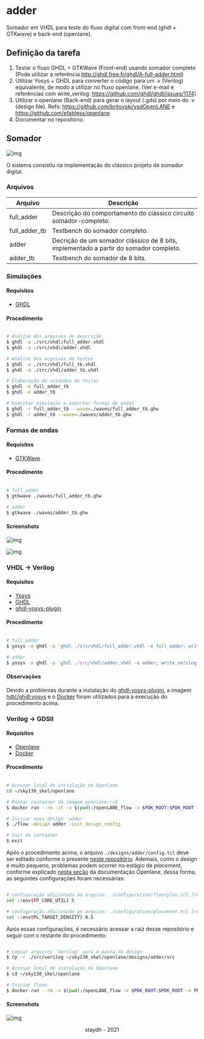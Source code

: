 # adder
Somador em VHDL para teste do fluxo digital com front-end (ghdl + GTKwave) e back-end (openlane).

## Definição da tarefa
1. Testar o fluxo GHDL + GTKWave (Front-end) usando somador completo (Pode utilizar a referência http://ghdl.free.fr/ghdl/A-full-adder.html)
2. Utilizar Yosys + GHDL para converter o código para um .v (Verilog) equivalente, de modo a utilizar no fluxo openlane. (Ver e-mail e referências com write_verilog: https://github.com/ghdl/ghdl/issues/1174)
3. Utilizar o openlane (Back-end) para gerar o layout (.gds) por meio do .v (design file). Refs: https://github.com/britovski/vsdOpenLANE e https://github.com/efabless/openlane
4. Documentar no repositório.

## Somador

![img](.github/design.svg)

O sistema consistiu na implementação do clássico projeto de somador digital.

### Arquivos

Arquivo    | Descrição
---------- | ------
full_adder | Descrição do comportamento do clássico circuito somador-completo.
full_adder_tb  | Testbench do somador completo.
adder  | Decrição de um somador clássico de 8 bits, implementado a partir do somador completo.
adder_tb  | Testbench do somador de 8 bits.

### Simulações

#### Requisitos

- [GHDL](http://ghdl.free.fr/)

#### Procedimento

```bash

# Análise dos arquivos de descrição
$ ghdl -a ./src/vhdl/full_adder.vhdl
$ ghdl -a ./src/vhdl/adder.vhdl

# Análise dos arquivos de testes
$ ghdl -a ./src/vhdl/full_tb.vhdl
$ ghdl -a ./src/vhdl/adder_tb.vhdl

# Elaboração de unidades de testes
$ ghdl -e full_adder_tb
$ ghdl -e adder_tb

# Executar simulação e exportar formas de ondas
$ ghdl -r full_adder_tb --wave=./waves/full_adder_tb.ghw
$ ghdl -r adder_tb --wave=./waves/adder_tb.ghw

```

### Formas de ondas

#### Requisitos

- [GTKWave](http://gtkwave.sourceforge.net/)

#### Procedimento

```bash 

# full_adder
$ gtkwave ./waves/full_adder_tb.ghw

# adder
$ gtkwave ./waves/adder_tb.ghw

```

#### Screenshots

![img](.github/full_adder.png)

![img](.github/adder_tb.png)

### VHDL -> Verilog

#### Requisitos

- [Yosys](http://www.clifford.at/yosys/)
- [GHDL](http://ghdl.free.fr/)
- [ghdl-yosys-plugin](https://github.com/ghdl/ghdl-yosys-plugin)

#### Procedimento

```bash

# full_adder
$ yosys -m ghdl -p 'ghdl ./src/vhdl/full_adder.vhdl -e full_adder; write_verilog full_adder.v'

# adder
$ yosys -m ghdl -p 'ghdl ./src/vhdl/adder.vhdl -e adder; write_verilog adder.v'

```

#### Observações

Devido a problemas durante a instalação do [ghdl-yosys-plugin](https://github.com/ghdl/ghdl-yosys-plugin), a imagem [hdlc/ghdl:yosys](https://hub.docker.com/r/hdlc/ghdl/tags) e o [Docker](https://www.docker.com/) foram utilizados para a execução do procedimento acima.

### Verilog -> GDSII

#### Requisitos

- [Openlane](https://github.com/efabless/openlane)
- [Docker](https://www.docker.com/)

#### Procedimento

```bash

# Acessar local de instalação do Openlane
cd ~/sky130_skel/openlane

# Montar container da imagem openlane:rc6 
$ docker run --rm -it -v $(pwd):/openLANE_flow -v $PDK_ROOT:$PDK_ROOT -e PDK_ROOT=$PDK_ROOT -u $(id -u $USER):$(id -g $USER) openlane:rc6 

# Iniciar novo design 'adder'
$ ./flow -design adder -init_design_config

# Sair do container
$ exit
```

Após o procedimento acima, o arquivo `./designs/adder/config.tcl` deve ser editado conforme o presente [neste repositório](./config.tcl). Ademais, como o design é muito pequeno, problemas podem ocorrer no estágio de *placement*, conforme explicado [nesta seção](https://github.com/efabless/openlane/wiki#how-to-add-a-small-design) da documentação Openlane, dessa forma, as seguintes configurações foram necessárias:

```bash

# configuração adicionada ao arquivo: ./configuration/floorplan.tcl [relativo ao diretório do openlane]
set ::env(FP_CORE_UTIL) 5

# configuração adicionada ao arquivo: ./configuration/placement.tcl [relativo ao diretório do openlane]
set ::env(PL_TARGET_DENSITY) 0.5

```

Após essas configurações, é necessário acessar a raiz desse repositório e seguir com o restante do procedimento:

```bash

# Copiar arquivos 'Verilog' para a pasta do design
$ cp -r ./src/verilog ~/sky130_skel/openlane/designs/adder/src

# Acessar local de instalação do Openlane
$ cd ~/sky130_skel/openlane

# Iniciar fluxo
$ docker run --rm -v $(pwd):/openLANE_flow -v $PDK_ROOT:$PDK_ROOT -e PDK_ROOT=$PDK_ROOT -u $(id -u $USER):$(id -g $USER) openlane:rc6 ./flow -design adder -tag openlane_run

```

#### Screenshots
![img](.github/gds.png)

<p align="center">staydh - 2021</p>
